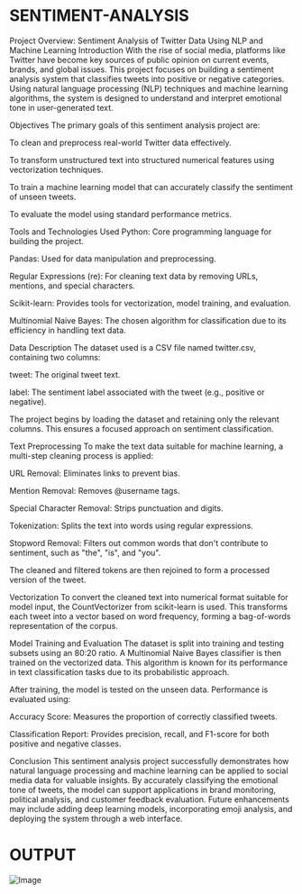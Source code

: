 # SENTIMENT-ANALYSIS
Project Overview: Sentiment Analysis of Twitter Data Using NLP and Machine Learning
Introduction
With the rise of social media, platforms like Twitter have become key sources of public opinion on current events, brands, and global issues. This project focuses on building a sentiment analysis system that classifies tweets into positive or negative categories. Using natural language processing (NLP) techniques and machine learning algorithms, the system is designed to understand and interpret emotional tone in user-generated text.

Objectives
The primary goals of this sentiment analysis project are:

To clean and preprocess real-world Twitter data effectively.

To transform unstructured text into structured numerical features using vectorization techniques.

To train a machine learning model that can accurately classify the sentiment of unseen tweets.

To evaluate the model using standard performance metrics.

Tools and Technologies Used
Python: Core programming language for building the project.

Pandas: Used for data manipulation and preprocessing.

Regular Expressions (re): For cleaning text data by removing URLs, mentions, and special characters.

Scikit-learn: Provides tools for vectorization, model training, and evaluation.

Multinomial Naive Bayes: The chosen algorithm for classification due to its efficiency in handling text data.

Data Description
The dataset used is a CSV file named twitter.csv, containing two columns:

tweet: The original tweet text.

label: The sentiment label associated with the tweet (e.g., positive or negative).

The project begins by loading the dataset and retaining only the relevant columns. This ensures a focused approach on sentiment classification.

Text Preprocessing
To make the text data suitable for machine learning, a multi-step cleaning process is applied:

URL Removal: Eliminates links to prevent bias.

Mention Removal: Removes @username tags.

Special Character Removal: Strips punctuation and digits.

Tokenization: Splits the text into words using regular expressions.

Stopword Removal: Filters out common words that don't contribute to sentiment, such as "the", "is", and "you".

The cleaned and filtered tokens are then rejoined to form a processed version of the tweet.

Vectorization
To convert the cleaned text into numerical format suitable for model input, the CountVectorizer from scikit-learn is used. This transforms each tweet into a vector based on word frequency, forming a bag-of-words representation of the corpus.

Model Training and Evaluation
The dataset is split into training and testing subsets using an 80:20 ratio. A Multinomial Naive Bayes classifier is then trained on the vectorized data. This algorithm is known for its performance in text classification tasks due to its probabilistic approach.

After training, the model is tested on the unseen data. Performance is evaluated using:

Accuracy Score: Measures the proportion of correctly classified tweets.

Classification Report: Provides precision, recall, and F1-score for both positive and negative classes.

Conclusion
This sentiment analysis project successfully demonstrates how natural language processing and machine learning can be applied to social media data for valuable insights. By accurately classifying the emotional tone of tweets, the model can support applications in brand monitoring, political analysis, and customer feedback evaluation. Future enhancements may include adding deep learning models, incorporating emoji analysis, and deploying the system through a web interface.

# OUTPUT
![Image](https://github.com/user-attachments/assets/a3c96335-319a-48bb-8624-1b76fe1b08c1)

